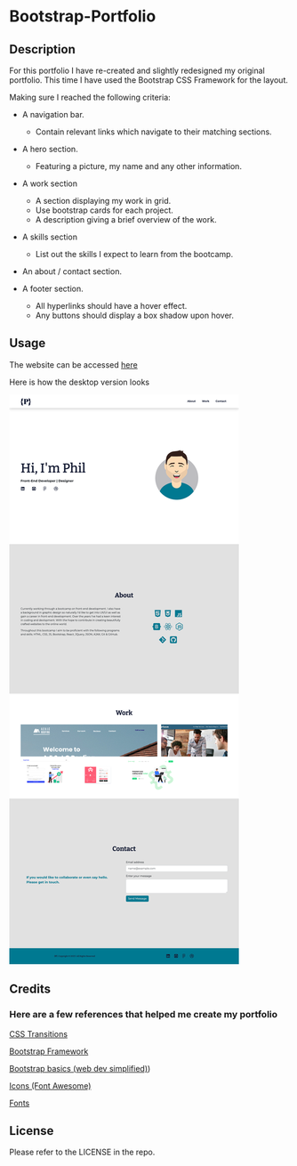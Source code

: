 # Bootstrap-Portfolio

## Description

For this portfolio I have re-created and slightly redesigned my original portfolio. This time I have used the Bootstrap CSS Framework for the layout.

Making sure I reached the following criteria:

- A navigation bar.

  - Contain relevant links which navigate to their matching sections.

- A hero section.

  - Featuring a picture, my name and any other information.

- A work section

  - A section displaying my work in grid.
  - Use bootstrap cards for each project.
  - A description giving a brief overview of the work.

- A skills section

  - List out the skills I expect to learn from the bootcamp.

- An about / contact section.

- A footer section.
  - All hyperlinks should have a hover effect.
  - Any buttons should display a box shadow upon hover.

## Usage

The website can be accessed [here](https://philc7.github.io/Bootstrap-Portfolio/)

Here is how the desktop version looks

![Alt text](Assets/Images/webpage.png)

## Credits

### Here are a few references that helped me create my portfolio

[CSS Transitions](https://www.w3schools.com/css/css3_transitions.asp)

[Bootstrap Framework](https://getbootstrap.com/)

[Bootstrap basics (web dev simplified)](https://www.youtube.com/watch?v=Jyvffr3aCp0))

[Icons (Font Awesome)](https://fontawesome.com/)

[Fonts](https://fonts.google.com/)

## License

Please refer to the LICENSE in the repo.

